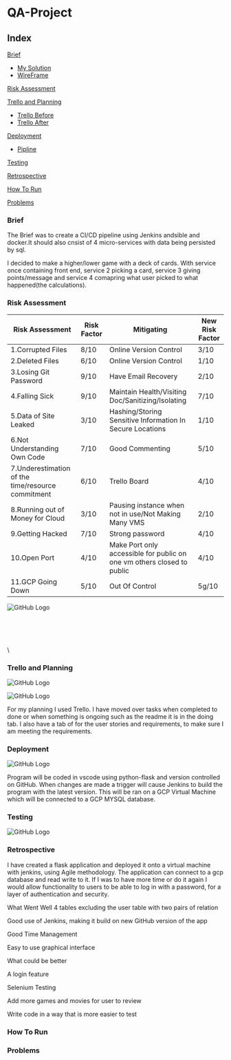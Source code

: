 # QA-Project
## Index

[Brief](#brief)
   * [My Solution](#mysolution)
   * [WireFrame](#WireFrame)
   


[Risk Assessment](#RA)

[Trello and Planning](#TAP)
  * [Trello Before](#Tap1)
  * [Trello After](#Tap2)

[Deployment](#Deploy)
  * [Pipline](#Pipeline)

[Testing](#Testing)

[Retrospective](#Retro)  

[How To Run](#Run)  

[Problems](#Problems)

<a name="brief"></a>

### Brief

The Brief was to create a CI/CD pipeline using Jenkins andsible and docker.It should also cnsist of 4 micro-services with data being persisted by sql.

I decided to make a higher/lower game with a deck of cards. With service once containing front end, service 2 picking a card, service 3 giving points/message and service 4 comapring what user picked to what happened(the calculations).





<a name="RA"></a>

### Risk Assessment

| Risk Assessment                                 | Risk Factor | Mitigating                                        | New Risk Factor |
|-------------------------------------------------|-------------|---------------------------------------------------|-----------------|
| 1.Corrupted Files                                 | 8/10        | Online Version Control                            | 3/10            |
| 2.Deleted Files                                   | 6/10        | Online Version Control                            | 1/10            |
| 3.Losing Git Password                             | 9/10        | Have Email Recovery                               | 2/10            |
| 4.Falling Sick                                    | 9/10        | Maintain Health/Visiting Doc/Sanitizing/Isolating | 7/10            |
| 5.Data of Site Leaked                             | 3/10        | Hashing/Storing Sensitive Information In Secure Locations             | 1/10            |
| 6.Not Understanding Own Code                      | 7/10        | Good Commenting                                   | 5/10            |
| 7.Underestimation of the time/resource commitment | 6/10        | Trello Board                                      | 4/10            |
| 8.Running out of Money for Cloud                  | 3/10        | Pausing instance when not in use/Not Making Many VMS                  | 2/10            |
| 9.Getting Hacked                                  | 7/10        | Strong password                                   | 4/10            |
| 10.Open Port                                       | 4/10        | Make Port only accessible for public on one vm others closed to public                                  | 4/10            |
| 11.GCP Going Down                                  | 5/10        | Out Of Control                                   | 5g/10            |



![GitHub Logo](https://github.com/Amran-Lab/RDME/blob/master/rmatrix.PNG?raw=true)

\
\
\
\
\



<a name="TAP"></a>
<a name="TAP1"></a>

### Trello and Planning

![GitHub Logo](https://github.com/Amran-Lab/RDME/blob/master/Trellob4.PNG?raw=true)




<a name="TAP2"></a>

![GitHub Logo](https://github.com/Amran-Lab/RDME/blob/master/TrelloAf.PNG?raw=true)



For my planning I used Trello. I have moved over tasks when completed to done or when something is ongoing such as the readme it is in the doing tab. I also have a tab of
for the user stories and requirements, to make sure I am meeting the requirements.



<a name="Deploy"></a>
<a name="Pipeline"></a>

### Deployment

![GitHub Logo](https://github.com/Amran-Lab/RDME/blob/master/Diagram.png?raw=true)

Program will be coded in vscode using python-flask and version controlled on GitHub. When changes are made a trigger will cause Jenkins to build the program with the latest version. This will be ran on a GCP Virtual Machine which will be connected to a GCP MYSQL database.

<a name="Testing"></a>

### Testing



![GitHub Logo](https://github.com/Amran-Lab/RDME/blob/master/coverage1.PNG?raw=true)

<a name="Retrospective"></a>

### Retrospective

I have created a flask application and deployed it onto a virtual machine with jenkins,
using Agile methodology. The application can connect to a gcp database and read write to it.
If I was to have more time or do it again I would allow functionality to users to be able to log in with a password, for a layer of authentication and security.

What Went Well
4 tables excluding the user table with two pairs of relation​

Good use of Jenkins, making it build on new GitHub version of the app​

Good Time Management​

Easy to use graphical interface

What could be better

A login feature​

Selenium Testing​

Add more games and movies for user to review​

Write code in a way that is more easier to test

<a name="Run"></a>

### How To Run

<a name="Problems"></a>

### Problems
